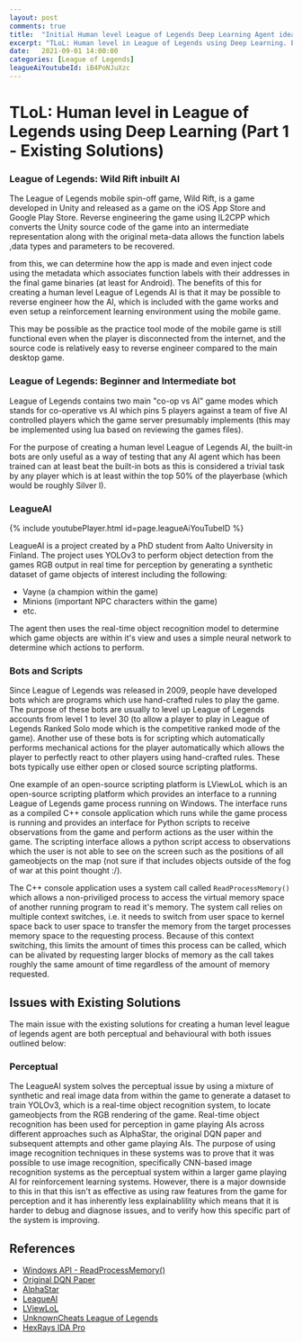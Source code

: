 ```yaml
---
layout: post
comments: true
title:  "Initial Human level League of Legends Deep Learning Agent ideas"
excerpt: "TLoL: Human level in League of Legends using Deep Learning. Existing solutions,problem analysis, initial ideas, data exploration, visualisation, intuition and possible solutions."
date:   2021-09-01 14:00:00
categories: [League of Legends]
leagueAiYoutubeId: iB4PoNJuXzc
---
```


# TLoL: Human level in League of Legends using Deep Learning (Part 1 - Existing Solutions)

### League of Legends: Wild Rift inbuilt AI
The League of Legends mobile spin-off game, Wild Rift, is a game developed in Unity
and released as a game on the iOS App Store and Google Play Store. Reverse engineering
the game using IL2CPP which converts the Unity source code of the game into an intermediate representation along with the original meta-data allows the function labels ,data types and parameters to be recovered.

from this, we can determine how the app
is made and even inject code using the metadata which associates function labels with
their addresses in the final game binaries (at least for Android). The benefits of this
for creating a human level League of Legends AI is that it may be possible to reverse
engineer how the AI, which is included with the game works and even setup a reinforcement
learning environment using the mobile game.

This may be possible as the practice tool
mode of the mobile game is still functional even when the player is disconnected from
the internet, and the source code is relatively easy to reverse engineer compared to
the main desktop game.


### League of Legends: Beginner and Intermediate bot
League of Legends contains two main "co-op vs AI" game modes which stands for
co-operative vs AI which pins 5 players against a team of five AI controlled players
which the game server presumably implements (this may be implemented using lua based
on reviewing the games files).

For the purpose of creating a human level League of
Legends AI, the built-in bots are only useful as a way of testing that any AI agent
which has been trained can at least beat the built-in bots as this is considered a
trivial task by any player which is at least within the top 50% of the playerbase
(which would be roughly Silver I).

### LeagueAI
{% include youtubePlayer.html id=page.leagueAiYouTubeID %}

LeagueAI is a project created by a PhD student from Aalto University in Finland.
The project uses YOLOv3 to perform object detection from the games RGB output in
real time for perception by generating a synthetic dataset of game objects of interest
including the following:
- Vayne (a champion within the game)
- Minions (important NPC characters within the game)
- etc.

The agent then uses the real-time object recognition model to determine which game
objects are within it's view and uses a simple neural network to determine which actions
to perform.

### Bots and Scripts
Since League of Legends was released in 2009, people have developed bots which are
programs which use hand-crafted rules to play the game. The purpose of these bots
are usually to level up League of Legends accounts from level 1 to level 30 (to allow
a player to play in League of Legends Ranked Solo mode which is the competitive ranked
mode of the game). Another use of these bots is for scripting which automatically
performs mechanical actions for the player automatically which allows the player to
perfectly react to other players using hand-crafted rules. These bots typically
use either open or closed source scripting platforms.

One example of an open-source scripting platform is LViewLoL which is an open-source
scripting platform which provides an interface to a running League of Legends game
process running on Windows. The interface runs as a compiled C++ console application
which runs while the game process is running and provides an interface for Python
scripts to receive observations from the game and perform actions as the user within
the game. The scripting interface allows a python script access to observations which
the user is not able to see on the screen such as the positions of all gameobjects
on the map (not sure if that includes objects outside of the fog of war at this point
thought :/).

The C++ console application uses a system call called `ReadProcessMemory()` which
allows a non-priviliged process to access the virtual memory space of another running
program to read it's memory. The system call relies on multiple context switches, i.e.
it needs to switch from user space to kernel space back to user space to transfer the
memory from the target processes memory space to the requesting process. Because of this
context switching, this limits the amount of times this process can be called, which can
be alivated by requesting larger blocks of memory as the call takes roughly the same
amount of time regardless of the amount of memory requested.

## Issues with Existing Solutions
The main issue with the existing solutions for creating a human level league of legends
agent are both perceptual and behavioural with both issues outlined below:

### Perceptual
The LeagueAI system solves the perceptual issue by using a mixture of synthetic and
real image data from within the game to generate a dataset to train YOLOv3, which is
a real-time object recognition system, to locate gameobjects from the RGB rendering
of the game. Real-time object recognition has been used for perception in game playing
AIs across different approaches such as AlphaStar, the original DQN paper and subsequent
attempts and other game playing AIs. The purpose of using image recognition techniques
in these systems was to prove that it was possible to use image recognition, specifically
CNN-based image recognition systems as the perceptual system within a larger game playing
AI for reinforcement learning systems. However, there is a major downside to this in that
this isn't as effective as using raw features from the game for perception and it has
inherently less explainablility which means that it is harder to debug and diagnose issues,
and to verify how this specific part of the system is improving.

## References

- [Windows API - ReadProcessMemory()](https://docs.microsoft.com/en-us/windows/win32/api/memoryapi/nf-memoryapi-readprocessmemory)
- [Original DQN Paper](https://www.cs.toronto.edu/~vmnih/docs/dqn.pdf)
- [AlphaStar](https://deepmind.com/blog/article/alphastar-mastering-real-time-strategy-game-starcraft-ii)
- [LeagueAI](https://github.com/Oleffa/LeagueAI)
- [LViewLoL](https://github.com/orkido/LViewLoL)
- [UnknownCheats League of Legends](https://www.unknowncheats.me/forum/league-of-legends/)
- [HexRays IDA Pro](https://hex-rays.com/ida-pro/)